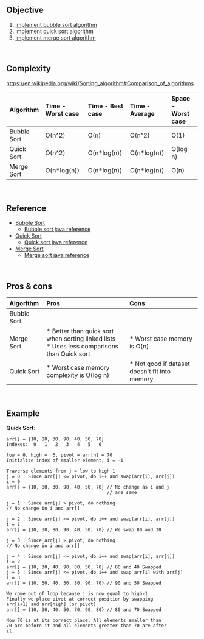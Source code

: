 ## Objective 

1. [Implement bubble sort algorithm](src/main/java/com/github/noconnor/reference/BubbleSort.java)
2. [Implement quick sort algorithm](src/main/java/com/github/noconnor/reference/QuickSort.java)
3. [Implement merge sort algorithm](src/main/java/com/github/noconnor/reference/MergeSort.java)

<br>

## Complexity

https://en.wikipedia.org/wiki/Sorting_algorithm#Comparison_of_algorithms


|Algorithm| Time - Worst case| Time - Best case | Time - Average | Space - Worst case|
|:---|:---|:---|:---|:---|
|Bubble Sort|O(n^2)     |O(n)       |O(n^2)     |O(1)| 
|Quick Sort |O(n^2)     |O(n*log(n))|O(n*log(n))|O(log n)|
|Merge Sort |O(n*log(n))|O(n*log(n))|O(n*log(n))|O(n)|

<br>

## Reference

* [Bubble Sort](https://en.wikipedia.org/wiki/Sorting_algorithm#Bubble_sort)
  * [Bubble sort java reference](https://www.mkyong.com/java/java-bubble-sort-example/)
* [Quick Sort](https://en.wikipedia.org/wiki/Quicksort)
  * [Quick sort java reference](https://www.geeksforgeeks.org/quick-sort/) 
* [Merge Sort](https://en.wikipedia.org/wiki/Merge_sort)
  * [Merge sort java reference](https://www.geeksforgeeks.org/merge-sort/)

<br>

## Pros & cons

|Algorithm| Pros | Cons|
|:--------|:-----|:----|
|Bubble Sort|||
|Merge Sort|* Better than quick sort when sorting linked lists<br> * Uses less comparisons than Quick sort|* Worst case memory is O(n)|
|Quick Sort|* Worst case memory complexity is O(log n)|* Not good if dataset doesn't fit into memory|

<br>

## Example


**Quick Sort**:
```
arr[] = {10, 80, 30, 90, 40, 50, 70}
Indexes:  0   1   2   3   4   5   6 

low = 0, high =  6, pivot = arr[h] = 70
Initialize index of smaller element, i = -1

Traverse elements from j = low to high-1
j = 0 : Since arr[j] <= pivot, do i++ and swap(arr[i], arr[j])
i = 0 
arr[] = {10, 80, 30, 90, 40, 50, 70} // No change as i and j 
                                     // are same

j = 1 : Since arr[j] > pivot, do nothing
// No change in i and arr[]

j = 2 : Since arr[j] <= pivot, do i++ and swap(arr[i], arr[j])
i = 1
arr[] = {10, 30, 80, 90, 40, 50, 70} // We swap 80 and 30 

j = 3 : Since arr[j] > pivot, do nothing
// No change in i and arr[]

j = 4 : Since arr[j] <= pivot, do i++ and swap(arr[i], arr[j])
i = 2
arr[] = {10, 30, 40, 90, 80, 50, 70} // 80 and 40 Swapped
j = 5 : Since arr[j] <= pivot, do i++ and swap arr[i] with arr[j] 
i = 3 
arr[] = {10, 30, 40, 50, 80, 90, 70} // 90 and 50 Swapped 

We come out of loop because j is now equal to high-1.
Finally we place pivot at correct position by swapping
arr[i+1] and arr[high] (or pivot) 
arr[] = {10, 30, 40, 50, 70, 90, 80} // 80 and 70 Swapped 

Now 70 is at its correct place. All elements smaller than
70 are before it and all elements greater than 70 are after
it.

```
